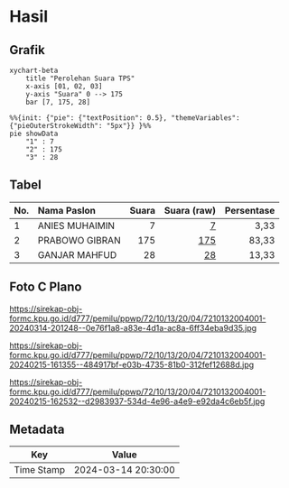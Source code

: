# Hasil

## Grafik

```mermaid
xychart-beta
    title "Perolehan Suara TPS"
    x-axis [01, 02, 03]
    y-axis "Suara" 0 --> 175
    bar [7, 175, 28]
```

```mermaid
%%{init: {"pie": {"textPosition": 0.5}, "themeVariables": {"pieOuterStrokeWidth": "5px"}} }%%
pie showData
    "1" : 7
    "2" : 175
    "3" : 28
```

## Tabel

| No. | Nama Paslon    | Suara | Suara (raw) | Persentase |
|:--- |:-------------- | -----:| -----------:| ----------:|
| 1   | ANIES MUHAIMIN | 7     | [7][p-1]    | 3,33       |
| 2   | PRABOWO GIBRAN | 175   | [175][p-2]  | 83,33      |
| 3   | GANJAR MAHFUD  | 28    | [28][p-3]   | 13,33      |


[p-1]: https://github.com/gigit-pemilu/pemilu-2024-72-sulawesi-tengah/blob/main/pilpres/hitung-suara/sub/72-sulawesi-tengah/sub/10-sigi/sub/13-kinovaro/sub/2004-rondingo/sub/001-tps/sub/paslon-1.txt
[p-2]: https://github.com/gigit-pemilu/pemilu-2024-72-sulawesi-tengah/blob/main/pilpres/hitung-suara/sub/72-sulawesi-tengah/sub/10-sigi/sub/13-kinovaro/sub/2004-rondingo/sub/001-tps/sub/paslon-2.txt
[p-3]: https://github.com/gigit-pemilu/pemilu-2024-72-sulawesi-tengah/blob/main/pilpres/hitung-suara/sub/72-sulawesi-tengah/sub/10-sigi/sub/13-kinovaro/sub/2004-rondingo/sub/001-tps/sub/paslon-3.txt

## Foto C Plano

https://sirekap-obj-formc.kpu.go.id/d777/pemilu/ppwp/72/10/13/20/04/7210132004001-20240314-201248--0e76f1a8-a83e-4d1a-ac8a-6ff34eba9d35.jpg

https://sirekap-obj-formc.kpu.go.id/d777/pemilu/ppwp/72/10/13/20/04/7210132004001-20240215-161355--484917bf-e03b-4735-81b0-312fef12688d.jpg

https://sirekap-obj-formc.kpu.go.id/d777/pemilu/ppwp/72/10/13/20/04/7210132004001-20240215-162532--d2983937-534d-4e96-a4e9-e92da4c6eb5f.jpg


## Metadata

| Key        | Value               |
| ---------- | ------------------- |
| Time Stamp | 2024-03-14 20:30:00 |



